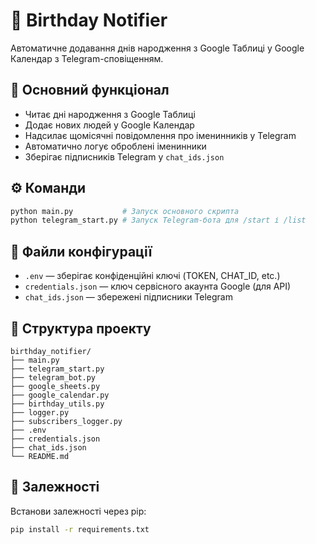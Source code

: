 # 🎂 Birthday Notifier

Автоматичне додавання днів народження з Google Таблиці у Google Календар з Telegram-сповіщенням.

## 📌 Основний функціонал

- Читає дні народження з Google Таблиці
- Додає нових людей у Google Календар
- Надсилає щомісячні повідомлення про іменинників у Telegram
- Автоматично логує оброблені іменинники
- Зберігає підписників Telegram у `chat_ids.json`

## ⚙️ Команди

```bash
python main.py           # Запуск основного скрипта
python telegram_start.py # Запуск Telegram-бота для /start і /list
```

## 🔐 Файли конфігурації

- `.env` — зберігає конфіденційні ключі (TOKEN, CHAT_ID, etc.)
- `credentials.json` — ключ сервісного акаунта Google (для API)
- `chat_ids.json` — збережені підписники Telegram

## 🧱 Структура проекту

```
birthday_notifier/
├── main.py
├── telegram_start.py
├── telegram_bot.py
├── google_sheets.py
├── google_calendar.py
├── birthday_utils.py
├── logger.py
├── subscribers_logger.py
├── .env
├── credentials.json
├── chat_ids.json
└── README.md
```

## 🔧 Залежності

Встанови залежності через pip:

```bash
pip install -r requirements.txt
```
